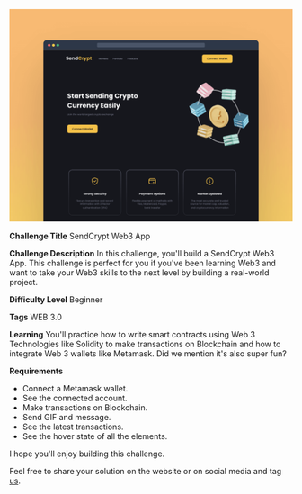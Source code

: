 ![Blog Card Component](./design/desktop-cover.png)

**Challenge Title**
SendCrypt Web3 App

**Challenge Description**
In this challenge, you'll build a SendCrypt Web3 App. This challenge is perfect for you if you've been learning Web3 and want to take your Web3 skills to the next level by building a real-world project.

**Difficulty Level**
Beginner

**Tags**
WEB 3.0

**Learning**
You'll practice how to write smart contracts using Web 3 Technologies like Solidity to make transactions on Blockchain and how to integrate Web 3 wallets like Metamask. Did we mention it's also super fun?

**Requirements**

- Connect a Metamask wallet.
- See the connected account.
- Make transactions on Blockchain.
- Send GIF and message.
- See the latest transactions.
- See the hover state of all the elements.

I hope you'll enjoy building this challenge.

Feel free to share your solution on the website or on social media and tag [us](https://twitter.com/codingspace30).
